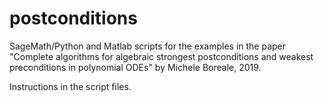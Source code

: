 # postconditions
SageMath/Python and Matlab scripts for the examples in the paper "Complete algorithms for algebraic strongest postconditions and
weakest preconditions in  polynomial ODEs" by Michele Boreale, 2019.

Instructions in the script files.
